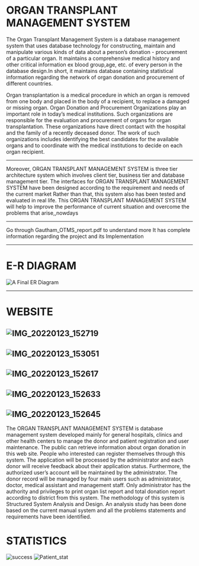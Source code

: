 # ORGAN TRANSPLANT MANAGEMENT SYSTEM

The Organ Transplant Management System is a database management system that uses
database technology for constructing, maintain and manipulate various kinds of data about a
person’s donation - procurement of a particular organ. It maintains a comprehensive medical
history and other critical information ex blood group,age, etc. of every person in the database
design.In short, it maintains database containing statistical information regarding the network
of organ donation and procurement of different countries.



Organ transplantation is a medical procedure in which an organ is removed from one body
and placed in the body of a recipient, to replace a damaged or missing organ. Organ Donation
and Procurement Organizations play an important role in today’s medical institutions. Such
organizations are responsible for the evaluation and procurement of organs for organ
transplantation. These organizations have direct contact with the hospital and the family of a
recently deceased donor. The work of such organizations includes identifying the best
candidates for the available organs and to coordinate with the medical institutions to decide
on each organ recipient.

-----------------------------------------------------------------------------------------------------



Moreover, ORGAN TRANSPLANT MANAGEMENT
SYSTEM is three tier architecture system which involves client tier, business tier and database
management tier. The interfaces for ORGAN TRANSPLANT MANAGEMENT SYSTEM have been
designed according to the requirement and needs of the current market Rather than that, this system
also has been tested and evaluated in real life. This ORGAN TRANSPLANT MANAGEMENT
SYSTEM will help to improve the performance of current situation and overcome the problems that
arise,,nowdays

------------------------------------------------------------------------------------------------------

Go through Gautham_OTMS_report.pdf to understand more
It has complete information regarding the project and its Implementation

-----------------------------------------------------------------------------------------------------

# E-R DIAGRAM

![A Final ER Diagram](https://user-images.githubusercontent.com/85282195/161382801-01019020-bcbc-4728-9502-4c737e6ea50d.png)

------------------------------------------------------------------------------------------------------
# WEBSITE

![IMG_20220123_152719](https://user-images.githubusercontent.com/85282195/161382963-1a235a45-4e54-483e-a704-24a1337f1ad0.jpg)
-----------------------------------------------------------------------------------------------------------------------------
![IMG_20220123_153051](https://user-images.githubusercontent.com/85282195/161382966-97b1f9cd-3706-463b-b2e4-f3ad6d91f578.jpg)
-----------------------------------------------------------------------------------------------------------------------------
![IMG_20220123_152617](https://user-images.githubusercontent.com/85282195/161382968-97bdf14f-01f6-4a2e-8290-b2389ba36903.jpg)
-----------------------------------------------------------------------------------------------------------------------------
![IMG_20220123_152633](https://user-images.githubusercontent.com/85282195/161382969-ca12bf93-fc91-4d68-b2b1-e30ecdafe3f4.jpg)
-----------------------------------------------------------------------------------------------------------------------------
![IMG_20220123_152645](https://user-images.githubusercontent.com/85282195/161382971-1b4d1b2b-b94f-4619-8c39-8eaf77fc5069.jpg)
-----------------------------------------------------------------------------------------------------------------------------


The ORGAN TRANSPLANT MANAGEMENT SYSTEM is database management system
developed mainly for general hospitals, clinics and other health centers to manage the donor
and patient registration and user maintenance. The public can retrieve information about
organ donation in this web site. People who interested can register themselves through this
system. The application will be processed by the administrator and each donor will receive
feedback about their application status. Furthermore, the authorized user’s account will be
maintained by the administrator. The donor record will be managed by four main users such
as administrator, doctor, medical assistant and management staff. Only administrator has the
authority and privileges to print organ list report and total donation report according to district
from this system. The methodology of this system is Structured System Analysis and Design.
An analysis study has been done based on the current manual system and all the problems statements
and requirements have been identified.


# STATISTICS

![success](https://user-images.githubusercontent.com/85282195/161382867-9001d8a5-92b3-4c4d-90f8-1f5a2c26b4e4.jpeg)
![Patient_stat](https://user-images.githubusercontent.com/85282195/161382878-1e5b12d0-234f-4111-9ca9-95856bc2c182.jpeg)


